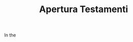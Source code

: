 ---
title: Apertura Testamenti
letter: A
permalink: "/definitions/bld-apertura-testamenti.html"
body: In the
published_at: '2018-07-07'
source: Black's Law Dictionary 2nd Ed (1910)
layout: post
---